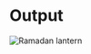 # Output

![Ramadan lantern](https://github.com/3bdallaaa/Ramadan-lantern/assets/118936824/d8eccd40-7779-4159-9e7a-8e39bcbf0ae1)
